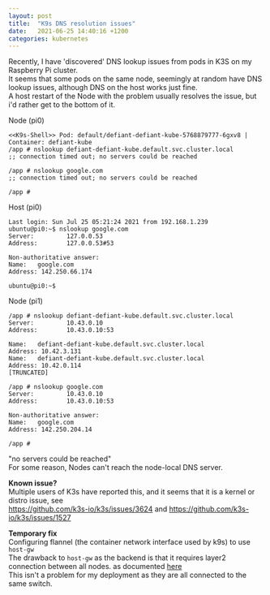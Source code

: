 ```yaml
---
layout: post
title:  "K9s DNS resolution issues"
date:   2021-06-25 14:40:16 +1200
categories: kubernetes
---
```


Recently, I have 'discovered' DNS lookup issues from pods in K3S on my Raspberry Pi cluster.\
It seems that some pods on the same node, seemingly at random have DNS lookup issues, although DNS on the host works just fine.\
A host restart of the Node with the problem usually resolves the issue, but i'd rather get to the bottom of it.

Node (pi0)
```
<<K9s-Shell>> Pod: default/defiant-defiant-kube-5768879777-6gxv8 | Container: defiant-kube 
/app # nslookup defiant-defiant-kube.default.svc.cluster.local
;; connection timed out; no servers could be reached

/app # nslookup google.com
;; connection timed out; no servers could be reached

/app # 
```

Host (pi0)
```
Last login: Sun Jul 25 05:21:24 2021 from 192.168.1.239
ubuntu@pi0:~$ nslookup google.com
Server:         127.0.0.53
Address:        127.0.0.53#53

Non-authoritative answer:
Name:   google.com
Address: 142.250.66.174

ubuntu@pi0:~$ 
```

Node (pi1)
```
/app # nslookup defiant-defiant-kube.default.svc.cluster.local
Server:         10.43.0.10
Address:        10.43.0.10:53

Name:   defiant-defiant-kube.default.svc.cluster.local
Address: 10.42.3.131
Name:   defiant-defiant-kube.default.svc.cluster.local
Address: 10.42.0.114
[TRUNCATED]

/app # nslookup google.com
Server:         10.43.0.10
Address:        10.43.0.10:53

Non-authoritative answer:
Name:   google.com
Address: 142.250.204.14

/app # 

```

"no servers could be reached"\
For some reason, Nodes can't reach the node-local DNS server.

**Known issue?**\
Multiple users of K3s have reported this, and it seems that it is a kernel or distro issue, see\
<https://github.com/k3s-io/k3s/issues/3624> and
<https://github.com/k3s-io/k3s/issues/1527>

**Temporary fix**\
 Configuring flannel (the container network interface used by k9s) to use `host-gw`\
 The drawback to `host-gw` as the backend is that it requires layer2 connection between all nodes. as documented [here](https://github.com/flannel-io/flannel/blob/master/Documentation/backends.md)\
 This isn't a problem for my deployment as they are all connected to the same switch.


